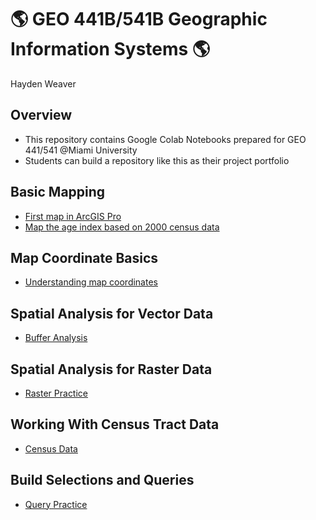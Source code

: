 # :earth_americas: GEO 441B/541B Geographic Information Systems :earth_americas:

Hayden Weaver

## Overview
- This repository contains Google Colab Notebooks prepared for GEO 441/541 @Miami University
- Students can build a repository like this as their project portfolio

## Basic Mapping

- [First map in ArcGIS Pro](https://github.com/haydenweaver/gis-project-portfolio-geo441-541b/tree/main/basic-mapping)
- [Map the age index based on 2000 census data](https://github.com/haydenweaver/gis-project-portfolio-geo441-541b/blob/main/basic-mapping/age-index-mapping.ipynb)

## Map Coordinate Basics

- [Understanding map coordinates](https://github.com/haydenweaver/gis-project-portfolio-geo441-541b/blob/main/map-coordinate-basics/understanding-coordinates.ipynb)

## Spatial Analysis for Vector Data

- [Buffer Analysis](https://github.com/haydenweaver/gis-project-portfolio-geo441-541b/blob/main/spatial-analysis-vector/mapping-cholera-outbreaks-pumps-london.ipynb)

## Spatial Analysis for Raster Data
- [Raster Practice](https://github.com/haydenweaver/gis-project-portfolio-geo441-541b/blob/main/spatial-analysis-raster/raster-data-practice.ipynb)

## Working With Census Tract Data 
- [Census Data](https://github.com/haydenweaver/gis-project-portfolio-geo441-541b/blob/main/Census-data/census-track-mapping.ipynb)

## Build Selections and Queries 
- [Query Practice](https://github.com/haydenweaver/gis-project-portfolio-geo441-541b/blob/main/query-data/query-practice.ipynb)
